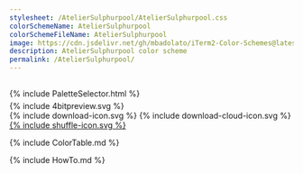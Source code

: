 ```yaml
---
stylesheet: /AtelierSulphurpool/AtelierSulphurpool.css
colorSchemeName: AtelierSulphurpool
colorSchemeFileName: AtelierSulphurpool
image: https://cdn.jsdelivr.net/gh/mbadolato/iTerm2-Color-Schemes@latest/screenshots/AtelierSulphurpool.png
description: AtelierSulphurpool color scheme
permalink: /AtelierSulphurpool/
---
```


<h2 style='text-align:center'>
    <a id='colorSchemeNameLink' href='#'>
        <span class='ColorSchemeFileName'></span>
    </a>
</h2>

<div class='centeredText' style='margin-bottom:1%'>
{% include PaletteSelector.html %}
</div>

<div class='centeredText'>
{% include 4bitpreview.svg %}
</div>

<div class='centeredText'>
    <a id='downloadSchemeLink' class='padded'>
{% include download-icon.svg %}
    </a>
    <a id='cdnSchemeLink' class='padded'>
{% include download-cloud-icon.svg %}
    </a>
    <a id='feelingLucky' href="javascript:feelingLucky(document.getElementById('themeSelector'))" class='padded'>
{% include shuffle-icon.svg %}
    </a>    
</div>

{% include ColorTable.md %}

{% include HowTo.md %}

